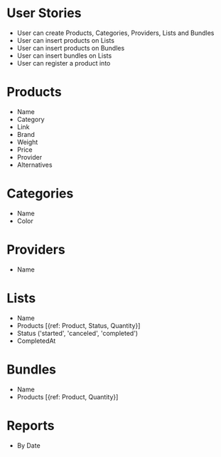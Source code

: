 # User Stories

- User can create Products, Categories, Providers, Lists and Bundles
- User can insert products on Lists
- User can insert products on Bundles
- User can insert bundles on Lists
- User can register a product into 
 


# Products

- Name
- Category
- Link
- Brand
- Weight
- Price
- Provider
- Alternatives

# Categories

- Name
- Color

# Providers

- Name

# Lists

- Name
- Products [{ref: Product, Status, Quantity}]
- Status ('started', 'canceled', 'completed')
- CompletedAt

# Bundles

- Name
- Products [{ref: Product, Quantity}]

# Reports
- By Date